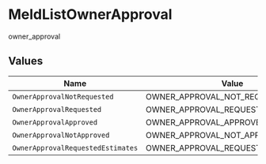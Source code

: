# MeldListOwnerApproval

owner_approval


## Values

| Name                               | Value                              |
| ---------------------------------- | ---------------------------------- |
| `OwnerApprovalNotRequested`        | OWNER_APPROVAL_NOT_REQUESTED       |
| `OwnerApprovalRequested`           | OWNER_APPROVAL_REQUESTED           |
| `OwnerApprovalApproved`            | OWNER_APPROVAL_APPROVED            |
| `OwnerApprovalNotApproved`         | OWNER_APPROVAL_NOT_APPROVED        |
| `OwnerApprovalRequestedEstimates`  | OWNER_APPROVAL_REQUESTED_ESTIMATES |